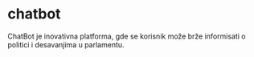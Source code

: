 # chatbot
ChatBot je inovativna platforma, gde se korisnik može brže informisati o politici i desavanjima u parlamentu.
